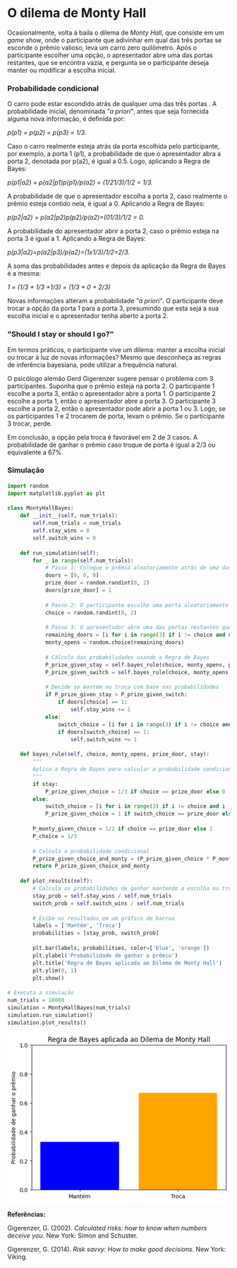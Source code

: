 # O dilema de Monty Hall

Ocasionalmente, volta à baila o dilema de *Monty Hall*, que consiste em
um *game show*, onde o participante que adivinhar em qual das três
portas se esconde o prêmio valioso, leva um carro zero quilômetro. Após
o participante escolher uma opção, o apresentador abre uma das portas
restantes, que se encontra vazia, e pergunta se o participante deseja
manter ou modificar a escolha inicial.

### Probabilidade condicional

O carro pode estar escondido atrás de qualquer uma das três portas . A
probabilidade inicial, denominada *\"a priori\"*, antes que seja
fornecida alguma nova informação, é definida por:

*p(p1) = p(p2) = p(p3) = 1/3.*

Caso o carro realmente esteja atrás da porta escolhida pelo
participante, por exemplo, a porta 1 (p1), a probabilidade de que o
apresentador abra a porta 2, denotada por p(a2), é igual a 0.5. Logo,
aplicando a Regra de Bayes:

*p(p1\|a2) = p(a2\|p1)*p(p1)/p(a2) = (1/2*1/3)/1/2 = 1/3.*

A probabilidade de que o apresentador escolha a porta 2, caso realmente
o prêmio esteja contido nela, é igual a 0. Aplicando a Regra de Bayes:

*p(p2\|a2) = p(a2\|p2)*p(p2)/p(a2)=(0*1/3)/1/2 = 0.*

A probabilidade do apresentador abrir a porta 2, caso o prêmio esteja na
porta 3 é igual a 1. Aplicando a Regra de Bayes:

*p(p3\|a2)=p(a2\|p3)/p(a2)=(1x1/3)/1/2=2/3.*

A soma das probabilidades antes e depois da aplicação da Regra de Bayes
é a mesma:

*1 = (1/3 + 1/3 +1/3) = (1/3 + 0 + 2/3)*

Novas informações alteram a probabilidade *\"a priori\"*. O participante
deve trocar a opção da porta 1 para a porta 3, presumindo que esta seja
a sua escolha inicial e o apresentador tenha aberto a porta 2.

### \"Should I stay or should I go?\"

Em termos práticos, o participante vive um dilema: manter a escolha
inicial ou trocar à luz de novas informações? Mesmo que desconheça as
regras de inferência bayesiana, pode utilizar a frequência natural.

O psicólogo alemão Gerd Gigerenzer sugere pensar o problema com 3 participantes. Suponha que o
prêmio esteja na porta 2. O participante 1 escolhe a porta 3, então o
apresentador abre a porta 1. O participante 2 escolhe a porta 1, então o
apresentador abre a porta 3. O participante 3 escolhe a porta 2, então o
apresentador pode abrir a porta 1 ou 3. Logo, se os participantes 1 e 2
trocarem de porta, levam o prêmio. Se o participante 3 trocar, perde.

Em conclusão, a opção pela troca é favorável em 2 de 3 casos. A
probabilidade de ganhar o prêmio caso troque de porta é igual a 2/3 ou
equivalente a 67%.

### Simulação

``` python
import random
import matplotlib.pyplot as plt

class MontyHallBayes:
    def __init__(self, num_trials):
        self.num_trials = num_trials
        self.stay_wins = 0
        self.switch_wins = 0

    def run_simulation(self):
        for _ in range(self.num_trials):
            # Passo 1: Coloque o prêmio aleatoriamente atrás de uma das três portas
            doors = [0, 0, 0]
            prize_door = random.randint(0, 2)
            doors[prize_door] = 1
            
            # Passo 2: O participante escolhe uma porta aleatoriamente
            choice = random.randint(0, 2)
            
            # Passo 3: O apresentador abre uma das portas restantes que não tem o prêmio
            remaining_doors = [i for i in range(3) if i != choice and doors[i] == 0]
            monty_opens = random.choice(remaining_doors)
            
            # Cálculo das probabilidades usando a Regra de Bayes
            P_prize_given_stay = self.bayes_rule(choice, monty_opens, prize_door, stay=True)
            P_prize_given_switch = self.bayes_rule(choice, monty_opens, prize_door, stay=False)

            # Decide se mantém ou troca com base nas probabilidades
            if P_prize_given_stay > P_prize_given_switch:
                if doors[choice] == 1:
                    self.stay_wins += 1
            else:
                switch_choice = [i for i in range(3) if i != choice and i != monty_opens][0]
                if doors[switch_choice] == 1:
                    self.switch_wins += 1

    def bayes_rule(self, choice, monty_opens, prize_door, stay):
        """
        Aplica a Regra de Bayes para calcular a probabilidade condicional de ganhar
        """
        if stay:
            P_prize_given_choice = 1/3 if choice == prize_door else 0
        else:
            switch_choice = [i for i in range(3) if i != choice and i != monty_opens][0]
            P_prize_given_choice = 1 if switch_choice == prize_door else 0

        P_monty_given_choice = 1/2 if choice == prize_door else 1
        P_choice = 1/3

        # Calcula a probabilidade condicional
        P_prize_given_choice_and_monty = (P_prize_given_choice * P_monty_given_choice) / P_choice
        return P_prize_given_choice_and_monty

    def plot_results(self):
        # Calcula as probabilidades de ganhar mantendo a escolha ou trocando
        stay_prob = self.stay_wins / self.num_trials
        switch_prob = self.switch_wins / self.num_trials

        # Exibe os resultados em um gráfico de barras
        labels = ['Mantém', 'Troca']
        probabilities = [stay_prob, switch_prob]

        plt.bar(labels, probabilities, color=['blue', 'orange'])
        plt.ylabel('Probabilidade de ganhar o prêmio')
        plt.title('Regra de Bayes aplicada ao Dilema de Monty Hall')
        plt.ylim(0, 1)
        plt.show()

# Executa a simulação
num_trials = 10000
simulation = MontyHallBayes(num_trials)
simulation.run_simulation()
simulation.plot_results()
```

![](31e36a0551b03263c212cae0ff91817b23e65df1.png)

**Referências:**

Gigerenzer, G. (2002). *Calculated risks: how to know when numbers deceive you*. New York: Simon and Schuster.

Gigerenzer, G. (2014). *Risk savvy: How to make good decisions*. New York: Viking. 

